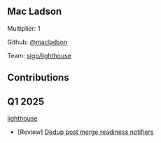 ## Mac Ladson
Multiplier: 1

Github: [@macladson](https://github.com/macladson)

Team: [sigp/lighthouse](https://github.com/sigp/lighthouse/pulls?q=author%3Amacladson)

## Contributions
## Q1 2025

[lighthouse](https://github.com/sigp/lighthouse)
* [Review] [Dedup post merge readiness notifiers](https://github.com/sigp/lighthouse/pull/6797#pullrequestreview-2580173794)
